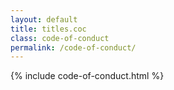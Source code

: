 ```yaml
---
layout: default
title: titles.coc
class: code-of-conduct
permalink: /code-of-conduct/
---
```


{% include code-of-conduct.html %}
